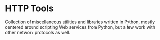 HTTP Tools
==========

Collection of miscellaneous utilities and libraries written in Python, mostly centered around scripting Web services from Python, but a few work with other network protocols as well.
